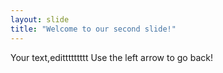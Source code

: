 ```yaml
---
layout: slide
title: "Welcome to our second slide!"
---
```

Your text,edittttttttt
Use the left arrow to go back!
